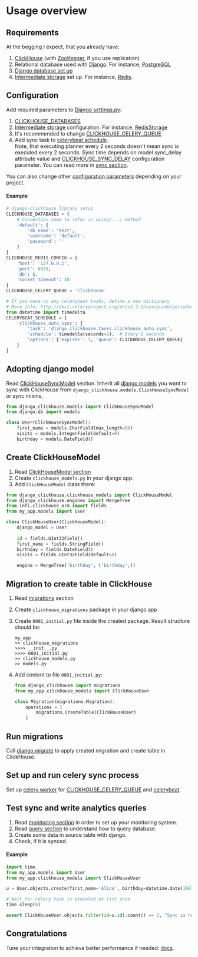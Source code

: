 # Usage overview
## Requirements
At the begging I expect, that you already have:
1. [ClickHouse](https://clickhouse.tech/docs/en/) (with [ZooKeeper](https://zookeeper.apache.org/), if you use replication)
2. Relational database used with [Django](https://www.djangoproject.com/). For instance, [PostgreSQL](https://www.postgresql.org/)
3. [Django database set up](https://docs.djangoproject.com/en/3.0/ref/databases/)
4. [Intermediate storage](storages.md) set up. For instance, [Redis](https://redis.io/).

## Configuration
Add required parameters to [Django settings.py](https://docs.djangoproject.com/en/3.0/topics/settings/):
1. [CLICKHOUSE_DATABASES](configuration.md#clickhouse_databases)
2. [Intermediate storage](storages.md) configuration. For instance, [RedisStorage](storages.md#redisstorage)
3. It's recommended to change [CLICKHOUSE_CELERY_QUEUE](configuration.md#clickhouse_celery_queue)
4. Add sync task to [celerybeat schedule](http://docs.celeryproject.org/en/v2.3.3/userguide/periodic-tasks.html).  
  Note, that executing planner every 2 seconds doesn't mean sync is executed every 2 seconds.
  Sync time depends on model sync_delay attribute value and [CLICKHOUSE_SYNC_DELAY](configuration.md#clickhouse_sync_delay) configuration parameter.
  You can read more in [sync section](synchronization.md).

You can also change other [configuration parameters](configuration.md) depending on your project.

#### Example
```python
# django-clickhouse library setup
CLICKHOUSE_DATABASES = {
    # Connection name to refer in using(...) method 
    'default': {
        'db_name': 'test',
        'username': 'default',
        'password': ''
    }
}
CLICKHOUSE_REDIS_CONFIG = {
    'host': '127.0.0.1',
    'port': 6379,
    'db': 8,
    'socket_timeout': 10
}
CLICKHOUSE_CELERY_QUEUE = 'clickhouse'

# If you have no any celerybeat tasks, define a new dictionary
# More info: http://docs.celeryproject.org/en/v2.3.3/userguide/periodic-tasks.html
from datetime import timedelta
CELERYBEAT_SCHEDULE = {
    'clickhouse_auto_sync': {
        'task': 'django_clickhouse.tasks.clickhouse_auto_sync',
        'schedule': timedelta(seconds=2),  # Every 2 seconds
        'options': {'expires': 1, 'queue': CLICKHOUSE_CELERY_QUEUE}
    }
}
```

## Adopting django model
Read [ClickHouseSyncModel](models.md#djangomodel) section.
Inherit all [django models](https://docs.djangoproject.com/en/3.0/topics/db/models/) 
 you want to sync with ClickHouse from `django_clickhouse.models.ClickHouseSyncModel` or sync mixins.

```python
from django_clickhouse.models import ClickHouseSyncModel
from django.db import models

class User(ClickHouseSyncModel):
    first_name = models.CharField(max_length=50)
    visits = models.IntegerField(default=0)
    birthday = models.DateField()
```

## Create ClickHouseModel
1. Read [ClickHouseModel section](models.md#clickhousemodel)
2. Create `clickhouse_models.py` in your django app.
3. Add `ClickHouseModel` class there:
```python
from django_clickhouse.clickhouse_models import ClickHouseModel
from django_clickhouse.engines import MergeTree
from infi.clickhouse_orm import fields
from my_app.models import User

class ClickHouseUser(ClickHouseModel):
    django_model = User
    
    id = fields.UInt32Field()
    first_name = fields.StringField()
    birthday = fields.DateField()
    visits = fields.UInt32Field(default=0)

    engine = MergeTree('birthday', ('birthday',))
```

## Migration to create table in ClickHouse
1. Read [migrations](migrations.md) section
2. Create `clickhouse_migrations` package in your django app
3. Create `0001_initial.py` file inside the created package. Result structure should be:
    ```
    my_app
    >> clickhouse_migrations
    >>>> __init__.py
    >>>> 0001_initial.py
    >> clickhouse_models.py
    >> models.py
    ```

4. Add content to file `0001_initial.py`:
    ```python
    from django_clickhouse import migrations
    from my_app.cilckhouse_models import ClickHouseUser
    
    class Migration(migrations.Migration):
        operations = [
            migrations.CreateTable(ClickHouseUser)
        ]
    ```

## Run migrations
Call [django migrate](https://docs.djangoproject.com/en/3.0/ref/django-admin/#django-admin-migrate)
 to apply created migration and create table in ClickHouse.

## Set up and run celery sync process
Set up [celery worker](https://docs.celeryproject.org/en/latest/userguide/workers.html#starting-the-worker) for [CLICKHOUSE_CELERY_QUEUE](configuration.md#clickhouse_celery_queue) and [celerybeat](https://docs.celeryproject.org/en/latest/userguide/periodic-tasks.html#starting-the-scheduler).  

## Test sync and write analytics queries
1. Read [monitoring section](monitoring.md) in order to set up your monitoring system.
2. Read [query section](queries.md) to understand how to query database.
2. Create some data in source table with django.
3. Check, if it is synced.

#### Example
```python
import time
from my_app.models import User
from my_app.clickhouse_models import ClickHouseUser

u = User.objects.create(first_name='Alice', birthday=datetime.date(1987, 1, 1), visits=1)

# Wait for celery task is executed at list once
time.sleep(6)

assert ClickHouseUser.objects.filter(id=u.id).count() == 1, "Sync is not working"
```

## Congratulations
Tune your integration to achieve better performance if needed: [docs](performance.md).
